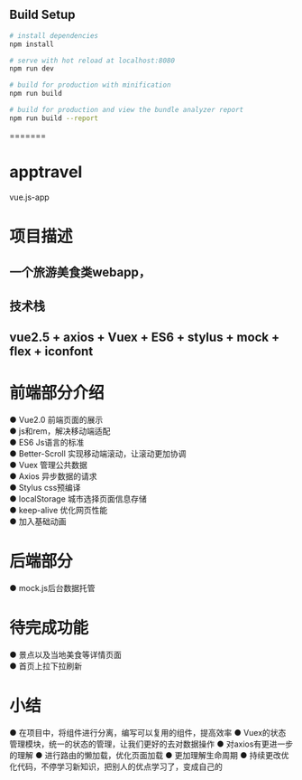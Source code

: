## Build Setup

``` bash
# install dependencies
npm install

# serve with hot reload at localhost:8080
npm run dev

# build for production with minification
npm run build

# build for production and view the bundle analyzer report
npm run build --report
```
=======
# apptravel
vue.js-app

项目描述
========
一个旅游美食类webapp，
---
技术栈
--------
vue2.5 + axios + Vuex + ES6 + stylus + mock + flex + iconfont
------
# 前端部分介绍
● Vue2.0 前端页面的展示<br>
● js和rem，解决移动端适配<br>
● ES6 Js语言的标准<br>
● Better-Scroll 实现移动端滚动，让滚动更加协调<br>
● Vuex 管理公共数据<br>
● Axios 异步数据的请求<br>
● Stylus css预编译<br>
● localStorage 城市选择页面信息存储 <br>
● keep-alive 优化网页性能<br>
● 加入基础动画<br>
# 后端部分
● mock.js后台数据托管<br>
# 待完成功能
● 景点以及当地美食等详情页面<br>
● 首页上拉下拉刷新<br>
# 小结
● 在项目中，将组件进行分离，编写可以复用的组件，提高效率
● Vuex的状态管理模块，统一的状态的管理，让我们更好的去对数据操作
● 对axios有更进一步的理解
● 进行路由的懒加载，优化页面加载
● 更加理解生命周期
● 持续更改优化代码，不停学习新知识，把别人的优点学习了，变成自己的


